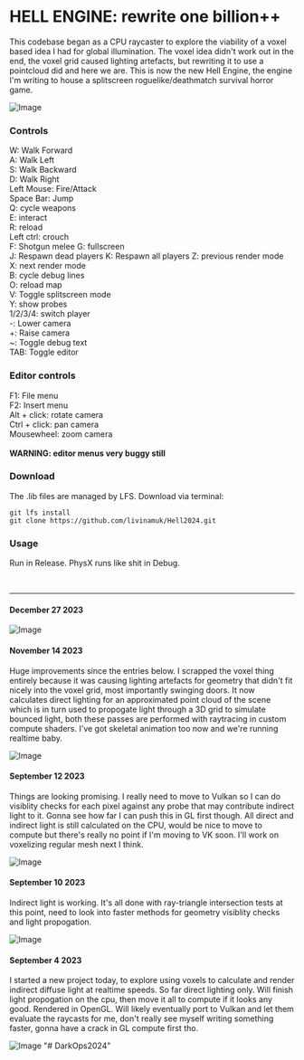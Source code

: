 # HELL ENGINE: rewrite one billion++

<!-- December 27 2023 -->
This codebase began as a CPU raycaster to explore the viability of a voxel based idea I had for global illumination. The voxel idea didn't work out in the end, the voxel grid caused lighting artefacts, but rewriting it to use a pointcloud did and here we are. This is now the new Hell Engine, the engine I'm writing to house a splitscreen roguelike/deathmatch survival horror game.

![Image](https://www.principiaprogrammatica.com/dump/githubthumb2.jpg)


### Controls
W: Walk Forward<br>
A: Walk Left<br>
S: Walk Backward<br>
D: Walk Right<br>
Left Mouse: Fire/Attack<br>
Space Bar:  Jump<br>
Q: cycle weapons<br>
E: interact<br>
R: reload<br>
Left ctrl: crouch<br>
F: Shotgun melee
G: fullscreen<br>
J: Respawn dead players
K: Respawn all players
Z: previous render mode<br>
X: next render mode<br>
B: cycle debug lines<br>
O: reload map<br>
V: Toggle splitscreen mode<br>
Y: show probes<br>
1/2/3/4: switch player<br>
-: Lower camera<br>
+: Raise camera<br>
~: Toggle debug text<br>
TAB: Toggle editor<br>

### Editor controls
F1: File menu<br>
F2: Insert menu<br>
Alt + click: rotate camera<br>
Ctrl + click: pan camera<br>
Mousewheel: zoom camera<br>
<br>
**WARNING: editor menus very buggy still**

### Download

The .lib files are managed by LFS. Download via terminal:

```
git lfs install
git clone https://github.com/livinamuk/Hell2024.git
```

### Usage

Run in Release. PhysX runs like shit in Debug.

<br>

---


#### December 27 2023

![Image](https://www.principiaprogrammatica.com/dump/ChristmasShot.png)

#### November 14 2023
Huge improvements since the entries below. I scrapped the voxel thing entirely because it was causing lighting artefacts for geometry that didn't fit nicely into the voxel grid, most importantly swinging doors. It now calculates direct lighting for an approximated point cloud of the scene which is in turn used to propogate light through a 3D grid to simulate bounced light, both these passes are performed with raytracing in custom compute shaders. I've got skeletal animation too now and we're running realtime baby.

![Image](https://www.principiaprogrammatica.com/dump/SHITT2.jpg)

#### September 12 2023
Things are looking promising. I really need to move to Vulkan so I can do visiblity checks for each pixel against any probe that may contribute indirect light to it. Gonna see how far I can push this in GL first though. All direct and indirect light is still calculated on the CPU, would be nice to move to compute but there's really no point if I'm moving to VK soon. I'll work on voxelizing regular mesh next I think.

![Image](https://www.principiaprogrammatica.com/dump/vxgi2.jpg)

#### September 10 2023
Indirect light is working. It's all done with ray-triangle intersection tests at this point, need to look into faster methods for geometry visiblity checks and light propogation.

![Image](https://www.principiaprogrammatica.com/dump/vxgi.png)

#### September 4 2023

I started a new project today, to explore using voxels to calculate and render indirect diffuse light at realtime speeds. So far direct lighting only. Will finish light propogation on the cpu, then move it all to compute if it looks any good. Rendered in OpenGL. Will likely eventually port to Vulkan and let them evaluate the raycasts for me, don't really see myself writing something faster, gonna have a crack in GL compute first tho.

![Image](https://www.principiaprogrammatica.com/dump/Voxel.jpg)
"# DarkOps2024" 
